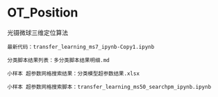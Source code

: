 # OT_Position
光镊微球三维定位算法

    最新代码：transfer_learning_ms7_ipynb-Copy1.ipynb
   
    分类脚本结果列表：多分类脚本结果明细.md

    小样本 超参数网格搜索结果：分类模型超参数结果.xlsx
    
    小样本 超参数网格搜索脚本：transfer_learning_ms50_searchpm_ipynb.ipynb

    
    
  
